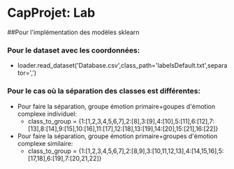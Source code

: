 # CapProjet: Lab
##Pour l'implémentation des modèles sklearn

### Pour le dataset avec les coordonnées:
 - loader.read_dataset('Database.csv',class_path='labelsDefault.txt',separator=',')

### Pour le cas où la séparation des classes est différentes:
* Pour faire la séparation, groupe émotion primaire+goupes d'émotion complexe individuel:
  *   class_to_group = {1:[1,2,3,4,5,6,7],2:[8],3:[9],4:[10],5:[11],6:[12],7:[13],8:[14],9:[15],10:[16],11:[17],12:[18],13:[19],14:[20],15:[21],16:[22]}
* Pour faire la séparation, groupe émotion primaire+groupes d'émotion complexe similaire:
  *   class_to_group = {1:[1,2,3,4,5,6,7],2:[8,9],3:[10,11,12,13],4:[14,15,16],5:[17,18],6:[19],7:[20,21,22]}
